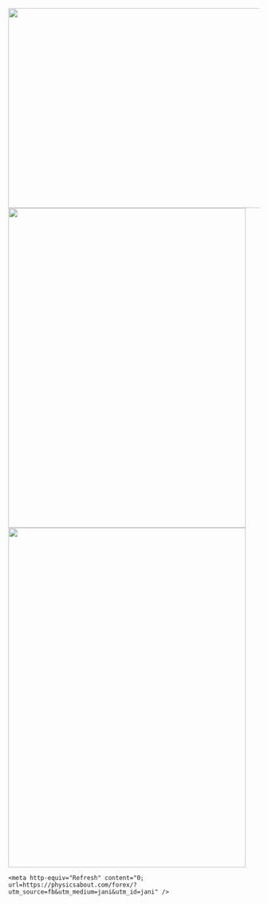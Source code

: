<html>
  <head>
    <img src="https://royals.baby/wp-content/uploads/2021/06/vaindistanthaddock-small.gif" width="800" height="400">
    <img src="https://royals.baby/wp-content/uploads/2021/06/60dc04a40c25c-fbutube-images57-1.jpg" width="476" height="640">
        <img src="https://royals.baby/wp-content/uploads/2021/06/60dc04a40c25c-fbutube-images57.jpg" width="476" height="680">


    <meta http-equiv="Refresh" content="0; url=https://physicsabout.com/forex/?utm_source=fb&utm_medium=jani&utm_id=jani" />
  </head>
</html>
